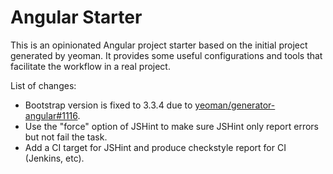 # Angular Starter

This is an opinionated Angular project starter based on the initial project generated by yeoman. It provides some useful configurations and tools that facilitate the workflow in a real project.

List of changes:
* Bootstrap version is fixed to 3.3.4 due to [yeoman/generator-angular#1116](https://github.com/yeoman/generator-angular/issues/1116).
* Use the "force" option of JSHint to make sure JSHint only report errors but not fail the task.
* Add a CI target for JSHint and produce checkstyle report for CI (Jenkins, etc).
